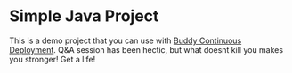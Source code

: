 # Simple Java Project
This is a demo project that you can use with [Buddy Continuous Deployment](https://buddy.works).
Q&A session has been hectic, but what doesnt kill you makes you stronger!
Get a life!
